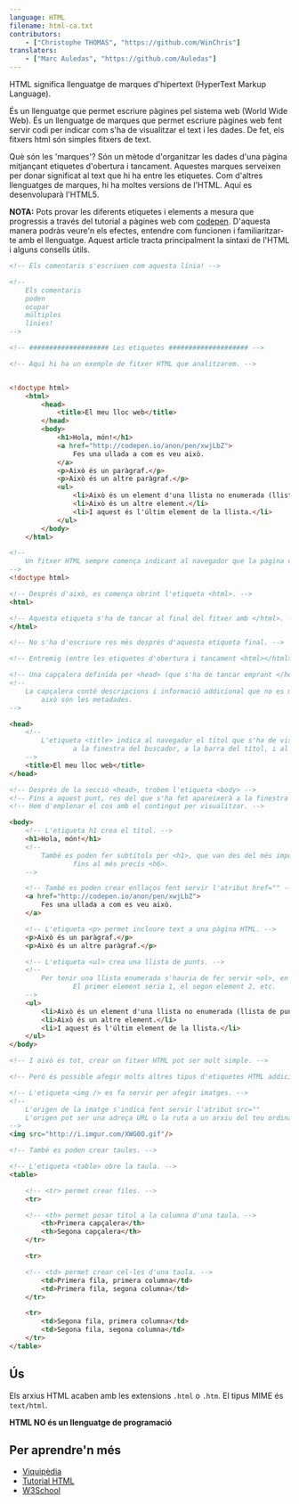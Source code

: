 ```yaml
---
language: HTML
filename: html-ca.txt
contributors:
    - ["Christophe THOMAS", "https://github.com/WinChris"]
translators:
    - ["Marc Auledas", "https://github.com/Auledas"]
---
```


HTML significa llenguatge de marques d'hipertext (HyperText Markup Language).

És un llenguatge que permet escriure pàgines pel sistema web (World Wide Web).
És un llenguatge de marques que permet escriure pàgines web fent servir codi per indicar
com s'ha de visualitzar el text i les dades. De fet, els fitxers html són simples
fitxers de text.

Què són les 'marques'? Són un mètode d'organitzar les dades d'una pàgina mitjançant
etiquetes d'obertura i tancament. Aquestes marques serveixen per donar
significat al text que hi ha entre les etiquetes. Com d'altres llenguatges de marques,
hi ha moltes versions de l'HTML. Aquí es desenvoluparà l'HTML5.

**NOTA:** Pots provar les diferents etiquetes i elements a mesura que progressis a través
del tutorial a pàgines web com [codepen](http://codepen.io/pen/). D'aquesta manera podràs
veure'n els efectes, entendre com funcionen i familiaritzar-te amb el llenguatge. Aquest
article tracta principalment la sintaxi de l'HTML i alguns consells útils.


```html
<!-- Els comentaris s'escriuen com aquesta línia! -->

<!--
	Els comentaris
	poden
	ocupar
	múltiples
	línies!
-->

<!-- #################### Les etiquetes #################### -->

<!-- Aquí hi ha un exemple de fitxer HTML que analitzarem. -->


<!doctype html>
	<html>
		<head>
			<title>El meu lloc web</title>
		</head>
		<body>
			<h1>Hola, món!</h1>
			<a href="http://codepen.io/anon/pen/xwjLbZ">
				Fes una ullada a com es veu això.
			</a>
			<p>Això és un paràgraf.</p>
			<p>Això és un altre paràgraf.</p>
			<ul>
				<li>Això és un element d'una llista no enumerada (llista de punts).</li>
				<li>Això és un altre element.</li>
				<li>I aquest és l'últim element de la llista.</li>
			</ul>
		</body>
	</html>

<!--
	Un fitxer HTML sempre comença indicant al navegador que la pàgina és HTML.
-->
<!doctype html>

<!-- Després d'això, es comença obrint l'etiqueta <html>. -->
<html>

<!-- Aquesta etiqueta s'ha de tancar al final del fitxer amb </html>. -->
</html>

<!-- No s'ha d'escriure res més després d'aquesta etiqueta final. -->

<!-- Entremig (entre les etiquetes d'obertura i tancament <html></html>), trobem: -->

<!-- Una capçalera definida per <head> (que s'ha de tancar emprant </head>). -->
<!--
	La capçalera conté descripcions i informació addicional que no es mostra,
        això són les metadades.
-->

<head>
	<!--
		L'etiqueta <title> indica al navegador el títol que s'ha de visualitzar 
                a la finestra del buscador, a la barra del títol, i al nom de la pestanya.
	-->
	<title>El meu lloc web</title>
</head>

<!-- Després de la secció <head>, trobem l'etiqueta <body> -->
<!-- Fins a aquest punt, res del que s'ha fet apareixerà a la finestra del navegador. -->
<!-- Hem d'emplenar el cos amb el contingut per visualitzar. -->

<body>
	<!-- L'etiqueta h1 crea el títol. -->
	<h1>Hola, món!</h1>
	<!--
		També es poden fer subtítols per <h1>, que van des del més important <h2>
                fins al més precís <h6>.
	-->

	<!-- També es poden crear enllaços fent servir l'atribut href="" -->
	<a href="http://codepen.io/anon/pen/xwjLbZ">
		Fes una ullada a com es veu això.
	</a>

	<!-- L'etiqueta <p> permet incloure text a una pàgina HTML. -->
	<p>Això és un paràgraf.</p>
	<p>Això és un altre paràgraf.</p>

	<!-- L'etiqueta <ul> crea una llista de punts. -->
	<!--
		Per tenir una llista enumerada s'hauria de fer servir <ol>, en comptes d'<ul>.
                El primer element seria 1, el segon element 2, etc.
	-->
	<ul>
		<li>Això és un element d'una llista no enumerada (llista de punts).</li>
		<li>Això és un altre element.</li>
		<li>I aquest és l'últim element de la llista.</li>
	</ul>
</body>

<!-- I això és tot, crear un fitxer HTML pot ser molt simple. -->

<!-- Però és possible afegir molts altres tipus d'etiquetes HTML addicionals. -->

<!-- L'etiqueta <img /> es fa servir per afegir imatges. -->
<!--
	L'origen de la imatge s'indica fent servir l'atribut src=""
	L'origen pot ser una adreça URL o la ruta a un arxiu del teu ordinador.
-->
<img src="http://i.imgur.com/XWG0O.gif"/>

<!-- També es poden crear taules. -->

<!-- L'etiqueta <table> obre la taula. -->
<table>

	<!-- <tr> permet crear files. -->
	<tr>

	<!-- <th> permet posar títol a la columna d'una taula. -->
		<th>Primera capçalera</th>
		<th>Segona capçalera</th>
	</tr>

	<tr>

	<!-- <td> permet crear cel·les d'una taula. -->
		<td>Primera fila, primera columna</td>
		<td>Primera fila, segona columna</td>
	</tr>

	<tr>
		<td>Segona fila, primera columna</td>
		<td>Segona fila, segona columna</td>
	</tr>
</table>
```

## Ús

Els arxius HTML acaben amb les extensions `.html` o `.htm`. El tipus MIME és `text/html`.

**HTML NO és un llenguatge de programació**

## Per aprendre'n més

* [Viquipèdia](https://ca.wikipedia.org/wiki/Hyper_Text_Markup_Language)
* [Tutorial HTML](https://developer.mozilla.org/ca/docs/Web/HTML)
* [W3School](http://www.w3schools.com/html/html_intro.asp)
